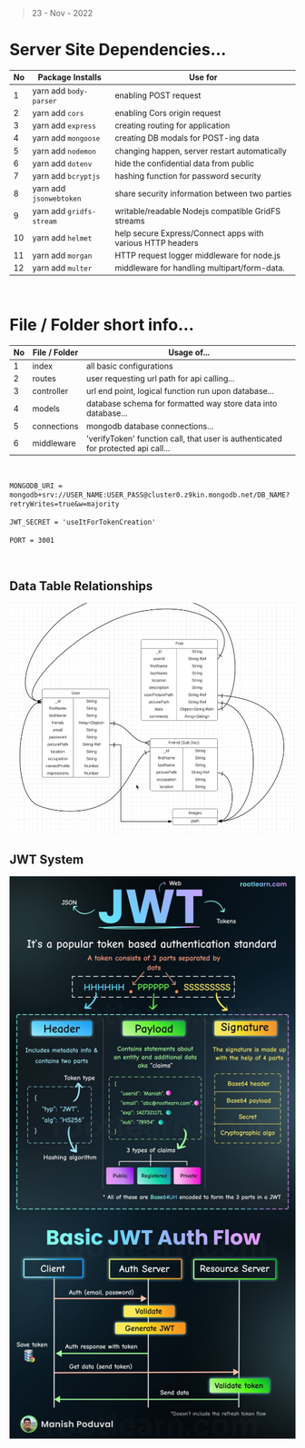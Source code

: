 > 23 - Nov - 2022
# Server Site Dependencies...

|No| Package Installs        | Use for                                       |
|--|-------------------------|-----------------------------------------------|
|1 | yarn add `body-parser`  | enabling POST request                         |
|2 | yarn add `cors`         | enabling Cors origin request                  |
|3 | yarn add `express`      | creating routing for application              |
|4 | yarn add `mongoose`     | creating DB modals for POST-ing data          |
|5 | yarn add `nodemon`      | changing happen, server restart automatically |
|6 | yarn add `dotenv`       | hide the confidential data from public        |
|7 | yarn add `bcryptjs`     | hashing function for password security        |
|8 | yarn add `jsonwebtoken` | share security information between two parties|
|9 | yarn add `gridfs-stream`| writable/readable Nodejs compatible GridFS streams|
|10| yarn add `helmet`       | help secure Express/Connect apps with various HTTP headers|
|11| yarn add `morgan`       | HTTP request logger middleware for node.js    |
|12| yarn add `multer`       | middleware for handling multipart/form-data.  |


<br/>

# File / Folder short info...
|No| File / Folder | Usage of...                                           |
|--|---------------|-------------------------------------------------------|
|1 | index         | all basic configurations                              |
|2 | routes        | user requesting url path for api calling...           |
|3 | controller    | url end point, logical function run upon database...  |
|4 | models        | database schema for formatted way store data into database...|
|5 | connections   | mongodb database connections...                       |
|6 | middleware    | 'verifyToken' function call, that user is authenticated for protected api call...|


<br/>

```
MONGODB_URI = mongodb+srv://USER_NAME:USER_PASS@cluster0.z9kin.mongodb.net/DB_NAME?retryWrites=true&w=majority

JWT_SECRET = 'useItForTokenCreation'

PORT = 3001
```

<br/>

## Data Table Relationships
<img src="./public/dataTableRelation.png" />

<br/>

## JWT System
<img src="./public/jwt.jpg" />

